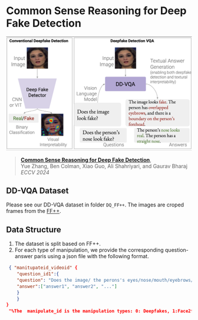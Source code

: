 # Common Sense Reasoning for Deep Fake Detection
![overview](overview.png)
> [**Common Sense Reasoning for Deep Fake Detection**](https://arxiv.org/abs/2402.00126),  
> Yue Zhang, Ben Colman, Xiao Guo, Ali Shahriyari, and Gaurav Bharaj  
> *ECCV 2024*

## DD-VQA Dataset
Please see our DD-VQA dataset in folder `DQ_FF++`. The images are croped frames from the [FF++](https://github.com/ondyari/FaceForensics).

## Data Structure
1. The dataset is split based on  FF++.
2. For each type of manipulation, we provide the corresponding question-answer paris using a json file with the following format.
```json
 { "manitupateid_videoid" {
    "question_id1":{
    "question": "Does the image/ the perons's eyes/nose/mouth/eyebrows/ look fake?",
    "answer":["answer1", "answer2", "..."]
    }
    }
}
 "%The  manipulate_id is the manipulation types: 0: Deepfakes, 1:Face2face, 2: FaceShift, 3: FaceSwap,5: Original, 6: NeuralTexture."
```
